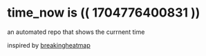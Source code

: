 # time_now is (( 1704776400831 ))

an automated repo that shows the currnent time

inspired by [breakingheatmap](https://github.com/breakingheatmap/breakingheatmap)